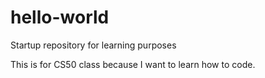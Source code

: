 # hello-world
Startup repository for learning purposes


This is for CS50 class because I want to learn how to code.
